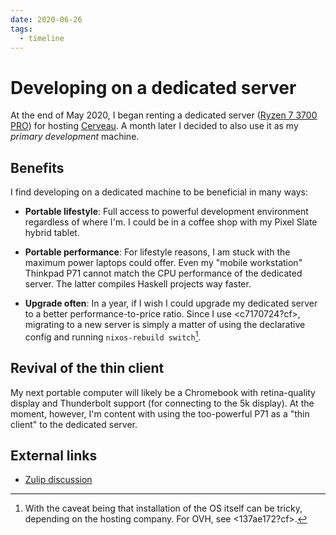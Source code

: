 ```yaml
---
date: 2020-06-26
tags:
  - timeline
---
```


# Developing on a dedicated server


At the end of May 2020, I began renting a dedicated server ([Ryzen 7 3700 PRO](https://www.ovh.com/ca/en/dedicated-servers/infra/infra-limited-edition-2/)) for hosting [Cerveau](https://neuron.zettel.page/041726b3.html). A month later I decided to also use it as my *primary development* machine.

## Benefits

I find developing on a dedicated machine to be beneficial in many ways:

* **Portable lifestyle**: Full access to powerful development environment regardless of where I'm. I could be in a coffee shop with my Pixel Slate hybrid tablet.

* **Portable performance**: For lifestyle reasons, I am stuck with the maximum power laptops could offer. Even my "mobile workstation" Thinkpad P71 cannot match the CPU performance of the dedicated server. The latter compiles Haskell projects way faster.

* **Upgrade often**: In a year, if I wish I could upgrade my dedicated server to a better performance-to-price ratio. Since I use <c7170724?cf>, migrating to a new server is simply a matter of using the declarative config and running `nixos-rebuild switch`[^install].

## Revival of the thin client

My next portable computer will likely be a Chromebook with retina-quality display and Thunderbolt support (for connecting to the 5k display). At the moment, however, I'm content with using the too-powerful P71 as a "thin client" to the dedicated server.

## External links

* [Zulip discussion](https://funprog.srid.ca/haskell/developing-on-dedicated-server.html)

[^install]: With the caveat being that installation of the OS itself can be tricky, depending on the hosting company. For OVH, see <137ae172?cf>.